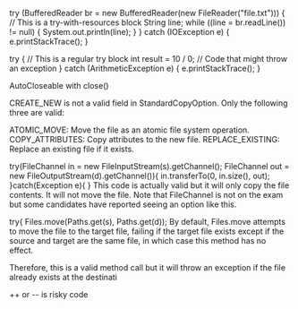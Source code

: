 try (BufferedReader br = new BufferedReader(new FileReader("file.txt"))) { // This is a try-with-resources block
    String line;
    while ((line = br.readLine()) != null) {
        System.out.println(line);
    }
} catch (IOException e) {
    e.printStackTrace();
}




try { // This is a regular try block
    int result = 10 / 0; // Code that might throw an exception
} catch (ArithmeticException e) {
    e.printStackTrace();
}






AutoCloseable with close()



CREATE_NEW is not a valid field in StandardCopyOption. Only the following three are valid:

ATOMIC_MOVE: Move the file as an atomic file system operation.
COPY_ATTRIBUTES: Copy attributes to the new file.
REPLACE_EXISTING: Replace an existing file if it exists.













try(FileChannel in = new FileInputStream(s).getChannel();
     FileChannel out = new FileOutputStream(d).getChannel()){
       in.transferTo(0, in.size(), out);
}catch(Exception e){
}
This code is actually valid but it will only copy the file contents. It will not move the file.
Note that FileChannel is not on the exam but some candidates have reported seeing an option like this.



try{
      Files.move(Paths.get(s), Paths.get(d));
By default, Files.move attempts to move the file to the target file, failing if the target file exists except if the source and target are the same file, in which case this method has no effect.

Therefore, this is a valid method call but it will throw an exception if the file already exists at the destinati





++ or -- is risky code


